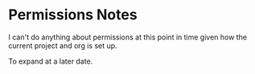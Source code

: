 # Permissions Notes
I can't do anything about permissions at this point in time given how the current project and org is set up.

To expand at a later date.